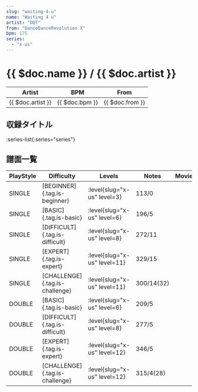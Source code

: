 ```yaml
---
slug: "waiting-4-u"
name: "Waiting 4 u"
artist: "DDT"
from: "DanceDanceRevolution X"
bpm: 175
series:
  - "x-us"
---
```


# {{ $doc.name }} / {{ $doc.artist }}

|Artist|BPM|From|
|------|---|----|
|{{ $doc.artist }}|{{ $doc.bpm }}|{{ $doc.from }}|

## 収録タイトル

:series-list{:series="series"}

## 譜面一覧

|PlayStyle|Difficulty|Levels|Notes|Movie|
|---------|----------|------|-----|-----|
|SINGLE|[BEGINNER]{.tag.is-beginner}|<div class="field is-grouped is-grouped-multiline"> :level{slug="x-us" level=3}</div>|113/0||
|SINGLE|[BASIC]{.tag.is-basic}|<div class="field is-grouped is-grouped-multiline"> :level{slug="x-us" level=6}</div>|196/5||
|SINGLE|[DIFFICULT]{.tag.is-difficult}|<div class="field is-grouped is-grouped-multiline"> :level{slug="x-us" level=8}</div>|272/11||
|SINGLE|[EXPERT]{.tag.is-expert}|<div class="field is-grouped is-grouped-multiline"> :level{slug="x-us" level=11}</div>|329/15||
|SINGLE|[CHALLENGE]{.tag.is-challenge}|<div class="field is-grouped is-grouped-multiline"> :level{slug="x-us" level=11}</div>|300/14(32)||
|DOUBLE|[BASIC]{.tag.is-basic}|<div class="field is-grouped is-grouped-multiline"> :level{slug="x-us" level=6}</div>|209/5||
|DOUBLE|[DIFFICULT]{.tag.is-difficult}|<div class="field is-grouped is-grouped-multiline"> :level{slug="x-us" level=8}</div>|277/5||
|DOUBLE|[EXPERT]{.tag.is-expert}|<div class="field is-grouped is-grouped-multiline"> :level{slug="x-us" level=12}</div>|346/5||
|DOUBLE|[CHALLENGE]{.tag.is-challenge}|<div class="field is-grouped is-grouped-multiline"> :level{slug="x-us" level=12}</div>|315/4(28)||
